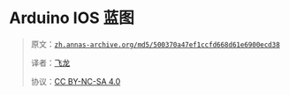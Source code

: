 # Arduino IOS 蓝图

> 原文：[`zh.annas-archive.org/md5/500370a47ef1ccfd668d61e6900ecd38`](https://zh.annas-archive.org/md5/500370a47ef1ccfd668d61e6900ecd38)
> 
> 译者：[飞龙](https://github.com/wizardforcel)
> 
> 协议：[CC BY-NC-SA 4.0](http://creativecommons.org/licenses/by-nc-sa/4.0/)
